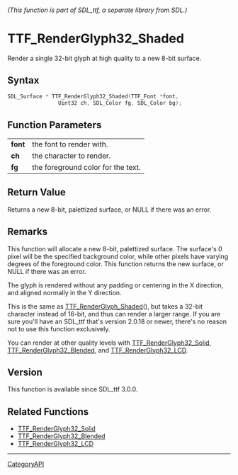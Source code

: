 ###### (This function is part of SDL_ttf, a separate library from SDL.)
# TTF_RenderGlyph32_Shaded

Render a single 32-bit glyph at high quality to a new 8-bit surface.

## Syntax

```c
SDL_Surface * TTF_RenderGlyph32_Shaded(TTF_Font *font,
                Uint32 ch, SDL_Color fg, SDL_Color bg);

```

## Function Parameters

|              |                                    |
| ------------ | ---------------------------------- |
| **font**     | the font to render with.           |
| **ch**       | the character to render.           |
| **fg**       | the foreground color for the text. |

## Return Value

Returns a new 8-bit, palettized surface, or NULL if there was an error.

## Remarks

This function will allocate a new 8-bit, palettized surface. The surface's
0 pixel will be the specified background color, while other pixels have
varying degrees of the foreground color. This function returns the new
surface, or NULL if there was an error.

The glyph is rendered without any padding or centering in the X direction,
and aligned normally in the Y direction.

This is the same as [TTF_RenderGlyph_Shaded](TTF_RenderGlyph_Shaded.md)(), but
takes a 32-bit character instead of 16-bit, and thus can render a larger
range. If you are sure you'll have an SDL_ttf that's version 2.0.18 or
newer, there's no reason not to use this function exclusively.

You can render at other quality levels with
[TTF_RenderGlyph32_Solid](TTF_RenderGlyph32_Solid.md),
[TTF_RenderGlyph32_Blended](TTF_RenderGlyph32_Blended.md), and
[TTF_RenderGlyph32_LCD](TTF_RenderGlyph32_LCD.md).

## Version

This function is available since SDL_ttf 3.0.0.

## Related Functions

* [TTF_RenderGlyph32_Solid](TTF_RenderGlyph32_Solid.md)
* [TTF_RenderGlyph32_Blended](TTF_RenderGlyph32_Blended.md)
* [TTF_RenderGlyph32_LCD](TTF_RenderGlyph32_LCD.md)

----
[CategoryAPI](CategoryAPI.md)
